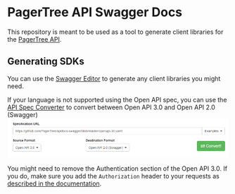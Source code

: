 # PagerTree API Swagger Docs
This repository is meant to be used as a tool to generate client libraries for the [PagerTree API](https://apidocs.pagertree.com/).

## Generating SDKs
You can use the [Swagger Editor](https://editor.swagger.io/) to generate any client libraries you might need.

If your language is not supported using the Open API spec, you can use the [API Spec Converter](https://lucybot-inc.github.io/api-spec-converter/) to convert between Open API 3.0 and Open API 2.0 (Swagger)
![Convert from Open API 3.0 and Open API 2.0 (Swagger)](/img/convert.png)

You might need to remove the Authentication section of the Open API 3.0. If you do, make sure you add the `Authorization` header to your requests as [described in the documentation](https://apidocs.pagertree.com/#introduction).
